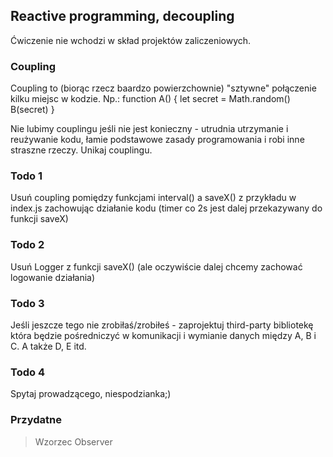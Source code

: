 ## Reactive programming, decoupling
Ćwiczenie nie wchodzi w skład projektów zaliczeniowych.

### Coupling  
Coupling to (biorąc rzecz baardzo powierzchownie) "sztywne" połączenie kilku miejsc w kodzie. Np.:
function A() {
  let secret = Math.random()
  B(secret)
}

Nie lubimy couplingu jeśli nie jest konieczny - utrudnia utrzymanie i reużywanie kodu, łamie podstawowe zasady programowania i robi inne straszne rzeczy. Unikaj couplingu.

### Todo 1
Usuń coupling pomiędzy funkcjami interval() a saveX() z przykładu w index.js zachowując działanie kodu (timer co 2s jest dalej przekazywany do funkcji saveX)

### Todo 2
Usuń Logger z funkcji saveX() (ale oczywiście dalej chcemy zachować logowanie działania)

### Todo 3
Jeśli jeszcze tego nie zrobiłaś/zrobiłeś - zaprojektuj third-party bibliotekę która będzie pośredniczyć w komunikacji i wymianie danych między A, B i C. A także D, E itd.

### Todo 4
Spytaj prowadzącego, niespodzianka;)

### Przydatne
> Wzorzec Observer
